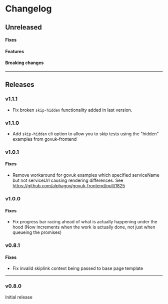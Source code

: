 # Changelog

## Unreleased

#### Fixes

#### Features

#### Breaking changes

---

## Releases

### v1.1.1

- Fix broken `skip-hidden` functionality added in last version.

### v1.1.0

- Add `skip-hidden` cli option to allow you to skip tests using the "hidden" examples from govuk-frontend

### v1.0.1

#### Fixes

- Remove workaround for govuk examples which specified serviceName but not serviceUrl causing rendering differences. See https://github.com/alphagov/govuk-frontend/pull/1825

### v1.0.0

#### Fixes

- Fix progress bar racing ahead of what is actually happening under the hood (Now increments when the work is actually done, not just when queueing the promises)

### v0.8.1

#### Fixes

- Fix invalid skiplink context being passed to base page template

---

### v0.8.0

Initial release
